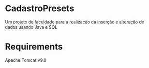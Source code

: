 # CadastroPresets
Um projeto de faculdade para a realização da inserção e alteração de dados usando Java e SQL

# Requirements
Apache Tomcat v9.0
